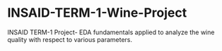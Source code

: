 # INSAID-TERM-1-Wine-Project
INSAID TERM-1 Project- EDA fundamentals applied to analyze the wine quality with respect to various parameters.
